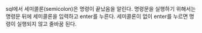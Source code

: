 sql에서 세미콜론(semicolon)은 명령이 끝났음을 알린다.
명령문을 실행하기 위해서는 명령문 뒤에 세미콜론을 입력하고 enter를 누른다.
세미콜론이 없이 enter를 누르면 명령이 실행되지 않고 줄바꿈 된다.

